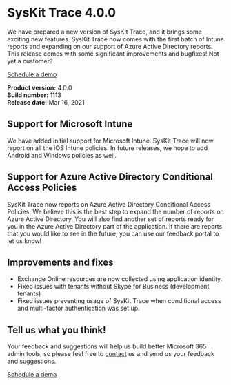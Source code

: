 # SysKit Trace 4.0.0

We have prepared a new version of SysKit Trace, and it brings some exciting new features. SysKit Trace now comes with the first batch of Intune reports and expanding on our support of Azure Active Directory reports. This release comes with some significant improvements and bugfixes! Not yet a customer? 

[Schedule a demo](https://www.syskit.com/products/trace/request-a-demo/)

**Product version:** 4.0.0  
**Build number:** 1113  
**Release date:** Mar 16, 2021

## Support for Microsoft Intune 

We have added initial support for Microsoft Intune. SysKit Trace will now report on all the iOS Intune policies. In future releases, we hope to add Android and Windows policies as well.

## Support for Azure Active Directory Conditional Access Policies

SysKit Trace now reports on Azure Active Directory Conditional Access Policies. We believe this is the best step to expand the number of reports on Azure Active Directory. You will also find another set of reports ready for you in the Azure Active Directory part of the application. If there are reports that you would like to see in the future, you can use our feedback portal to let us know!

## Improvements and fixes

* Exchange Online resources are now collected using application identity.
* Fixed issues with tenants without Skype for Business (development tenants)
* Fixed issues preventing usage of SysKit Trace when conditional access and multi-factor authentication was set up.


## Tell us what you think!

Your feedback and suggestions will help us build better Microsoft 365 admin tools, so please feel free to [contact](https://feedback.syskit.com/?project=TRACE) us and send us your feedback and suggestions.

[Schedule a demo](https://www.syskit.com/products/trace/request-a-demo/)
